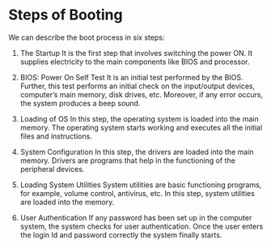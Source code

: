 # Steps of Booting
We can describe the boot process in six steps:

1. The Startup
It is the first step that involves switching the power ON. It supplies electricity to the main components like BIOS and processor.

2. BIOS: Power On Self Test
It is an initial test performed by the BIOS. Further, this test performs an initial check on the input/output devices, computer’s main memory, disk drives, etc. Moreover, if any error occurs, the system produces a beep sound.

3. Loading of OS
In this step, the operating system is loaded into the main memory. The operating system starts working and executes all the initial files and instructions.

4. System Configuration
In this step, the drivers are loaded into the main memory. Drivers are programs that help in the functioning of the peripheral devices.

5. Loading System Utilities
System utilities are basic functioning programs, for example, volume control, antivirus, etc. In this step, system utilities are loaded into the memory.

6. User Authentication
If any password has been set up in the computer system, the system checks for user authentication. Once the user enters the login Id and password correctly the system finally starts.
